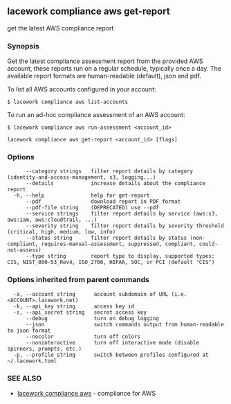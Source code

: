 ## lacework compliance aws get-report

get the latest AWS compliance report

### Synopsis

Get the latest compliance assessment report from the provided AWS account, these
reports run on a regular schedule, typically once a day. The available report formats
are human-readable (default), json and pdf.

To list all AWS accounts configured in your account:

    $ lacework compliance aws list-accounts

To run an ad-hoc compliance assessment of an AWS account:

    $ lacework compliance aws run-assessment <account_id>


```
lacework compliance aws get-report <account_id> [flags]
```

### Options

```
      --category strings   filter report details by category (identity-and-access-management, s3, logging...)
      --details            increase details about the compliance report
  -h, --help               help for get-report
      --pdf                download report in PDF format
      --pdf-file string    (DEPRECATED) use --pdf
      --service strings    filter report details by service (aws:s3, aws:iam, aws:cloudtrail, ...)
      --severity string    filter report details by severity threshold (critical, high, medium, low, info)
      --status string      filter report details by status (non-compliant, requires-manual-assessment, suppressed, compliant, could-not-assess)
      --type string        report type to display, supported types: CIS, NIST_800-53_Rev4, ISO_2700, HIPAA, SOC, or PCI (default "CIS")
```

### Options inherited from parent commands

```
  -a, --account string      account subdomain of URL (i.e. <ACCOUNT>.lacework.net)
  -k, --api_key string      access key id
  -s, --api_secret string   secret access key
      --debug               turn on debug logging
      --json                switch commands output from human-readable to json format
      --nocolor             turn off colors
      --noninteractive      turn off interactive mode (disable spinners, prompts, etc.)
  -p, --profile string      switch between profiles configured at ~/.lacework.toml
```

### SEE ALSO

* [lacework compliance aws](lacework_compliance_aws.md)	 - compliance for AWS

